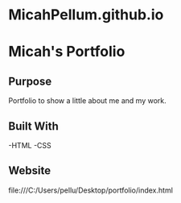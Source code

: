 # MicahPellum.github.io
# Micah's Portfolio
## Purpose
Portfolio to show a little about me and my work. 
## Built With
-HTML
-CSS
## Website
file:///C:/Users/pellu/Desktop/portfolio/index.html


